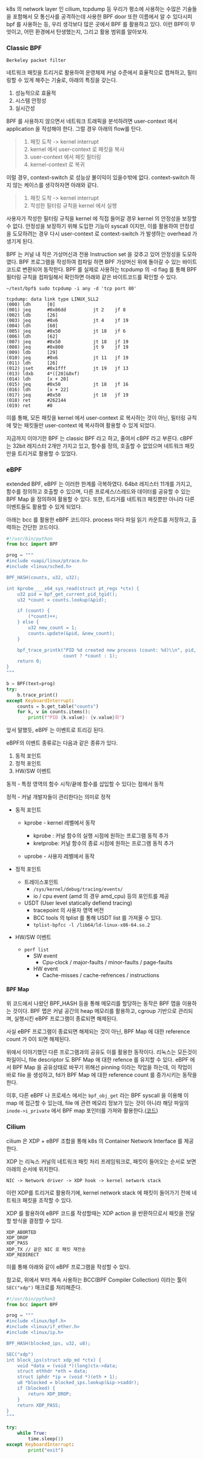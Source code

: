 k8s 의 network layer 인 cilium, tcpdump 등 우리가 평소에 사용하는 수많은 기술들을 포함해서 모 통신사를 공격하는데 사용한 BPF door 또한 이름에서 알 수 있다시피 bpf 를 사용하는 등, 우리 생각보다 많은 곳에서 BPF 를 활용하고 있다. 이런 BPF이 무엇이고, 어떤 환경에서 탄생했는지, 그리고 활용 범위를 알아보자.

### Classic BPF

`Berkeley packet filter`

네트워크 패킷을 트리거로 활용하여 운영체제 커널 수준에서 효율적으로 캡쳐하고, 필터링할 수 있게 해주는 기술로, 아래의 특징을 갖는다.

1. 성능적으로 효율적
2. 시스템 안정성
3. 실시간성



BPF 를 사용하지 않으면서 네트워크 트래픽을 분석하려면 user-context 에서 application 을 작성해야 한다. 그럴 경우 아래의 flow를 탄다.

>1. 패킷 도착 -> kernel interrupt
>2. kernel 에서 user-context 로 패킷을 복사
>3. user-context 에서 패킷 필터링
>4. kernel-context 로 복귀

 이럴 경우, context-switch 로 성능상 불이익이 있을수밖에 없다. context-switch 하지 않는 케이스를 생각하자면 아래와 같다.

>1. 패킷 도착 -> kernel interrupt
>2. 작성한 필터링 규칙을 kernel 에서 실행

사용자가 작성한 필터링 규칙을 kernel 에 직접 들어갈 경우 kernel 의 안정성을 보장할 수 없다. 안정성을 보장하기 위해 도입한 기능이 syscall 이지만, 이를 활용하여 안정성을 도모하려는 경우 다시 user-context 로 context-switch 가 발생하는 overhead 가 생기게 된다.

BPF 는 커널 내 작은 가상머신과 전용 Instruction set 을 갖추고 있어 안정성을 도모하였다. BPF 프로그램을 작성하여 컴파일 하면 BPF 가상머신 위에 돌아갈 수 있는 바이트 코드로 변환되어 동작한다. BPF 를 실제로 사용하는 tcpdump 의 -d flag 를 통해 BPF 필터링 규칙을 컴파일해서 확인하면 아래와 같은 바이트코드를 확인할 수 있다.

```
~/test/bpf$ sudo tcpdump -i any -d 'tcp port 80'

tcpdump: data link type LINUX_SLL2
(000) ldh      [0]
(001) jeq      #0x86dd          jt 2	jf 8
(002) ldb      [26]
(003) jeq      #0x6             jt 4	jf 19
(004) ldh      [60]
(005) jeq      #0x50            jt 18	jf 6
(006) ldh      [62]
(007) jeq      #0x50            jt 18	jf 19
(008) jeq      #0x800           jt 9	jf 19
(009) ldb      [29]
(010) jeq      #0x6             jt 11	jf 19
(011) ldh      [26]
(012) jset     #0x1fff          jt 19	jf 13
(013) ldxb     4*([20]&0xf)
(014) ldh      [x + 20]
(015) jeq      #0x50            jt 18	jf 16
(016) ldh      [x + 22]
(017) jeq      #0x50            jt 18	jf 19
(018) ret      #262144
(019) ret      #0
```

이를 통해, 모든 패킷을 kernel 에서 user-context 로 복사하는 것이 아닌, 필터링 규칙에 맞는 패킷들만 user-context 에 복사하여 활용할 수 있게 되었다.

지금까지 이야기한 BPF 는 classic BPF 라고 하고, 줄여서 cBPF 라고 부른다. cBPF 는 32bit 레지스터 2개만 가지고 있고, 함수를 정의, 호출할 수 없었으며 네트워크 패킷만을 트리거로 활용할 수 있었다.

### eBPF

extended BPF, eBPF 는 이러한 한계를 극복하였다. 64bit 레지스터 11개를 가지고, 함수를 정의하고 호출할 수 있으며, 다른 프로세스/스레드와 데이터를 공유할 수 있는 BPF Map 을 정의하여 활용할 수 있다. 또한, 트리거를 네트워크 패킷뿐만 아니라 다른 이벤트들도 활용할 수 있게 되었다.

아래는 bcc 를 활용한 eBPF 코드이다. process 마다 파일 읽기 카운트를 저장하고, 출력하는 간단한 코드이다.

```python
#!/usr/bin/python
from bcc import BPF

prog = """
#include <uapi/linux/ptrace.h>
#include <linux/sched.h>

BPF_HASH(counts, u32, u32);

int kprobe____x64_sys_read(struct pt_regs *ctx) {
    u32 pid = bpf_get_current_pid_tgid();
    u32 *count = counts.lookup(&pid);

    if (count) {
        (*count)++;
    } else {
        u32 new_count = 1;
        counts.update(&pid, &new_count);
    }

    bpf_trace_printk("PID %d created new process (count: %d)\\n", pid,
                     count ? *count : 1);
    return 0;
}
"""

b = BPF(text=prog)
try:
    b.trace_print()
except KeyboardInterrupt:
    counts = b.get_table("counts")
    for k, v in counts.items():
        print(f"PID {k.value}: {v.value}회")
```



앞서 말했듯, eBPF 는 이벤트로 트리깅 된다.

eBPF의 이벤트 종류로는 다음과 같은 종류가 있다.

1. 동적 포인트
2. 정적 포인트
3. HW/SW 이벤트

동적 - 특정 영역의 함수 시작/끝에 함수를 삽입할 수 있다는 점에서 동적

정적 - 커널 개발자들이 관리한다는 의미로 정적

* 동적 포인트

  * kprobe - kernel 레벨에서 동작
    * kprobe : 커널 함수의 실행 시점에 원하는 프로그램 동적 추가
    * kretprobe: 커널 함수의 종료 시점에 원하는 프로그램 동적 추가

  * uprobe - 사용자 레벨에서 동작

* 정적 포인트

  * 트레이스포인트
    * `/sys/kernel/debug/tracing/events/`
    * io / cpu event (amd 의 경우 amd_cpu)  등의 포인트를 제공
  * USDT (User level statically defiend tracing)
    * tracepoint 의 사용자 영역 버전
    * BCC tools 의 tplist 를 통해 USDT list 를 가져올 수 있다.
    * `tplist-bpfcc -l /lib64/ld-linux-x86-64.so.2`

* HW/SW 이벤트

  * `perf list`
    * SW event
      * Cpu-clock / major-faults / minor-faults / page-faults
    * HW event
      * Cache-misses / cache-refrences / instructions

#### BPF Map

위 코드에서 나왔던 BPF_HASH 등을 통해 메모리를 할당하는 동작은 BPF 맵을 이용하는 것이다. BPF 맵은 커널 공간의 heap 메모리를 활용하고, cgroup 기반으로 관리되며, 실행시킨 eBPF 프로그램이 종료되면 해제된다.

사실 eBPF 프로그램이 종료되면 해제되는 것이 아닌, BPF Map 에 대한 reference count 가 0이 되면 해제된다.

위에서 이야기했던 다른 프로그램과의 공유도 이를 활용한 동작이다. 리눅스는 모든것이 파일이니, file descriptor 도 BPF Map 에 대한 refence 를 유지할 수 있다. eBPF 에서 BPF Map 을 공유상태로 바꾸기 위해선 pinning 이라는 작업을 하는데, 이 작업이 바로 file 을 생성하고, fd가 BPF Map 에 대한 reference count 를 증가시키는 동작을 한다.

이후, 다른 eBPF 나 프로세스 에서는 `bpf_obj_get` 라는 BPF syscall 을 이용해 이 map 에 접근할 수 있는데, file 에 관련 메모리 정보가 있는 것이 아니라 해당 파일의 `inode->i_private` 에서 BPF map 포인터를 가져와 활용한다.([코드](https://github.com/torvalds/linux/blob/master/kernel/bpf/inode.c))



### Cilium

cilium 은 XDP + eBPF 조합을 통해 k8s 의 Container Network Interface 를 제공한다.

XDP 는 리눅스 커널의 네트워크 패킷 처리 프레임워크로, 패킷이 들어오는 순서로 보면 아래의 순서에 위치한다.

```
NIC -> Network driver -> XDP hook -> kernel network stack
```

이런 XDP를 트리거로 활용하기에, kernel network stack 에 패킷이 들어가기 전에 네트워크 패킷을 조작할 수 있다.

XDP 를 활용하여 eBPF 코드를 작성할때는 XDP action 을 반환하므로서 패킷을 전달할 방식을 결정할 수 있다.

```
XDP_ABORTED
XDP_DROP
XDP_PASS
XDP_TX // 같은 NIC 로 패킷 재전송
XDP_REDIRECT
```

이를 통해 아래와 같이 eBPF 프로그램을 작성할 수 있다.

참고로, 위에서 부터 계속 사용하는 BCC(BPF Compiler Collection) 이라는 툴이 `SEC("xdp")`  매크로를 처리해준다.

```python
#!/usr/bin/python3
from bcc import BPF

prog = """
#include <linux/bpf.h>
#include <linux/if_ether.h>
#include <linux/ip.h>

BPF_HASH(blocked_ips, u32, u8);

SEC("xdp")
int block_ips(struct xdp_md *ctx) {
    void *data = (void *)(long)ctx->data;
    struct ethhdr *eth = data;
    struct iphdr *ip = (void *)(eth + 1);
    u8 *blocked = blocked_ips.lookup(&ip->saddr);
    if (blocked) {
        return XDP_DROP;
    }
    return XDP_PASS;
}
"""

try:
    while True:
        time.sleep(1)
except KeyboardInterrupt:
		print("exit")
```










